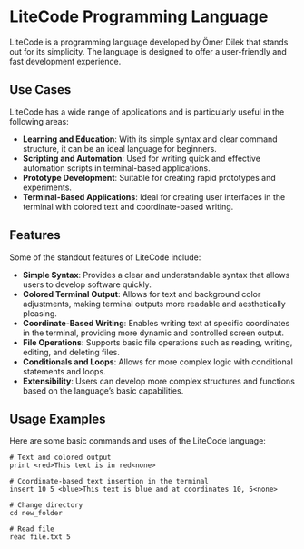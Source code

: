 # LiteCode Programming Language

LiteCode is a programming language developed by Ömer Dilek that stands out for its simplicity. The language is designed to offer a user-friendly and fast development experience.

## Use Cases

LiteCode has a wide range of applications and is particularly useful in the following areas:

- **Learning and Education**: With its simple syntax and clear command structure, it can be an ideal language for beginners.
- **Scripting and Automation**: Used for writing quick and effective automation scripts in terminal-based applications.
- **Prototype Development**: Suitable for creating rapid prototypes and experiments.
- **Terminal-Based Applications**: Ideal for creating user interfaces in the terminal with colored text and coordinate-based writing.

## Features

Some of the standout features of LiteCode include:

- **Simple Syntax**: Provides a clear and understandable syntax that allows users to develop software quickly.
- **Colored Terminal Output**: Allows for text and background color adjustments, making terminal outputs more readable and aesthetically pleasing.
- **Coordinate-Based Writing**: Enables writing text at specific coordinates in the terminal, providing more dynamic and controlled screen output.
- **File Operations**: Supports basic file operations such as reading, writing, editing, and deleting files.
- **Conditionals and Loops**: Allows for more complex logic with conditional statements and loops.
- **Extensibility**: Users can develop more complex structures and functions based on the language’s basic capabilities.

## Usage Examples

Here are some basic commands and uses of the LiteCode language:

```litecode
# Text and colored output
print <red>This text is in red<none>

# Coordinate-based text insertion in the terminal
insert 10 5 <blue>This text is blue and at coordinates 10, 5<none>

# Change directory
cd new_folder

# Read file
read file.txt 5
